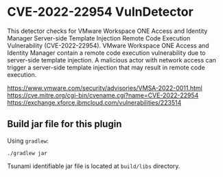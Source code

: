 # CVE-2022-22954 VulnDetector

This detector checks for VMware Workspace ONE Access and Identity Manager Server-side Template Injection Remote Code Execution Vulnerability (CVE-2022-22954).
VMware Workspace ONE Access and Identity Manager contain a remote code execution vulnerability due to server-side template injection. A malicious actor with network access can trigger a server-side template injection that may result in remote code execution.

https://www.vmware.com/security/advisories/VMSA-2022-0011.html
https://cve.mitre.org/cgi-bin/cvename.cgi?name=CVE-2022-22954
https://exchange.xforce.ibmcloud.com/vulnerabilities/223514


## Build jar file for this plugin

Using `gradlew`:

```shell
./gradlew jar
```

Tsunami identifiable jar file is located at `build/libs` directory.
